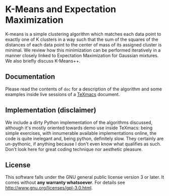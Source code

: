 # K-Means and Expectation Maximization

K-means is a simple clustering algorithm which matches each data point
to exactly one of K clusters in a way such that the sum of the squares
of the distances of each data point to the center of mass of its assigned
cluster is minimal. We review how this minimization can be performed
iteratively in a manner closely linked to Expectation Maximization for
Gaussian mixtures. We also briefly discuss K-Means++.


## Documentation

Please read the contents of `doc` for a description of the algorithm and some
examples inside live sessions of a [TeXmacs](http://www.texmacs.org) document.

## Implementation (disclaimer)

We include a dirty Python implementation of the algorithms discussed, although
it's mostly oriented towards demo use inside TeXmacs: being simple exercises,
with innumerable available implementations online, the code is quite inelegant
and, being python, definitely slow. They certainly are un-pythonic, if anything
because I don't even know what qualifies as such. Don't look here for great coding
technique nor aesthetic pleasure.

## License

This software falls under the GNU general public license version 3 or later.
It comes without **any warranty whatsoever**.
For details see http://www.gnu.org/licenses/gpl-3.0.html.


